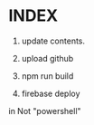 # INDEX

1. update contents.

2. upload github

3. npm run build 

4. firebase deploy


in Not "powershell"